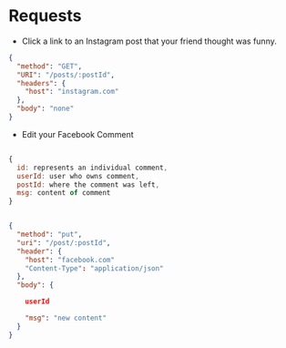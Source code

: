 # Requests

- Click a link to an Instagram post that your friend thought was funny.

```json
{
  "method": "GET",
  "URI": "/posts/:postId",
  "headers": {
    "host": "instagram.com"
  },
  "body": "none"
}

```

- Edit your Facebook Comment

```js

{
  id: represents an individual comment,
  userId: user who owns comment,
  postId: where the comment was left,
  msg: content of comment
}

```

```json

{
  "method": "put",
  "uri": "/post/:postId",
  "header": {
    "host": "facebook.com"
    "Content-Type": "application/json"
  },
  "body": {

    userId

    "msg": "new content"
  }
}

```
